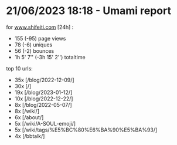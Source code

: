 # 21/06/2023 18:18 - Umami report
for www.shifeiti.com [24h] :

 - 155 (-95) page views
 - 78 (-6) uniques
 - 56 (-2) bounces
 - 1h 5' 7'' (-3h 15' 2'') totaltime


top 10 urls:
 - 35x [/blog/2022-12-09/]
 - 30x [/]
 - 19x [/blog/2023-01-12/]
 - 10x [/blog/2022-12-22/]
 - 8x [/blog/2022-05-07/]
 - 8x [/wiki/]
 - 6x [/about/]
 - 5x [/wiki/A-SOUL-emoji/]
 - 5x [/wiki/tags/%E5%BC%80%E6%BA%90%E5%BA%93/]
 - 4x [/bbtalk/]


